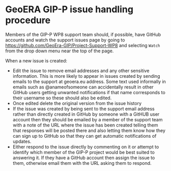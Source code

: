 # GeoERA GIP-P issue handling procedure

Members of the GIP-P WP8 support team should, if possible, have GitHub accounts and watch the support issues page by going to  https://github.com/GeoEra-GIP/Project-Support-WP8 and selecting `Watch` from the drop down menu near the top of the page.

When a new issue is created:

- Edit the issue to remove email addresses and any other sensitive information. This is more likely to appear in issues created by sending emails to the support at geoera.eu address. Some text used informally in emails such as @anameofsomeone can accidentally result in other GitHub users getting unwanted notifications if that name corresponds to their username so these should also be edited.
- Once edited delete the original version from the issue history
- If the issue was created by being sent to the support email address rather than directly created in GitHub by someone with a GitHUB user account then they should be emailed by a member of the support team with a note of the URL where the issue has been created telling them that responses will be posted there and also letting them know how they can sign up to GitHub so that they can get automatic notifications of updates.
- Either respond to the issue directly by commenting on it or attempt to identify which member of the GIP-P project would be best suited to answering it. If they have a GitHub account then assign the issue to them, otherwise email them with the URL asking them to respond.